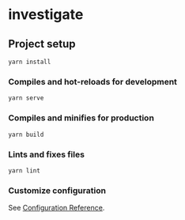 # investigate

## Project setup
```
yarn install
```

### Compiles and hot-reloads for development
```
yarn serve
```

### Compiles and minifies for production
```
yarn build
```

### Lints and fixes files 
```
yarn lint
```

### Customize configuration
See [Configuration Reference](https://cli.vuejs.org/config/).
